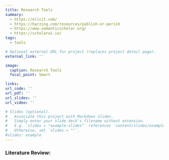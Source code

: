 ```yaml
---
title: Research Tools
summary: 
  - https://elicit.com/
  - https://harzing.com/resources/publish-or-perish
  - https://www.semanticscholar.org/    
  - https://scholarai.io/
tags:
  - tools

# Optional external URL for project (replaces project detail page).
external_link: ''

image:
  caption: Research Tools
  focal_point: Smart

links:
url_code: ''
url_pdf: ''
url_slides: ''
url_video: ''

# Slides (optional).
#   Associate this project with Markdown slides.
#   Simply enter your slide deck's filename without extension.
#   E.g. `slides = "example-slides"` references `content/slides/example-slides.md`.
#   Otherwise, set `slides = ""`.
#slides: example
---
```


### Literature Review: ### 



